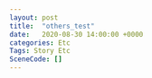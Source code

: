 ```yaml
---
layout: post
title:  "others_test"
date:   2020-08-30 14:00:00 +0000
categories: Etc
Tags: Story Etc
SceneCode: []
---
```

